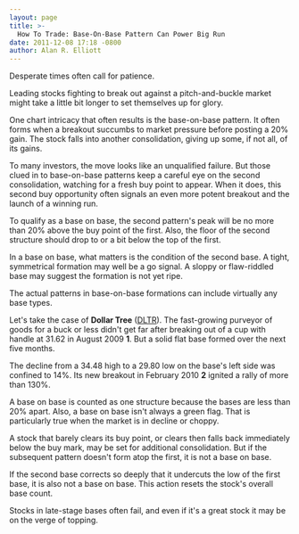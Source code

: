 ```yaml
---
layout: page
title: >-
  How To Trade: Base-On-Base Pattern Can Power Big Run
date: 2011-12-08 17:18 -0800
author: Alan R. Elliott
---
```





Desperate times often call for patience.


Leading stocks fighting to break out against a pitch-and-buckle market might take a little bit longer to set themselves up for glory.


One chart intricacy that often results is the base-on-base pattern. It often forms when a breakout succumbs to market pressure before posting a 20% gain. The stock falls into another consolidation, giving up some, if not all, of its gains.


To many investors, the move looks like an unqualified failure. But those clued in to base-on-base patterns keep a careful eye on the second consolidation, watching for a fresh buy point to appear. When it does, this second buy opportunity often signals an even more potent breakout and the launch of a winning run.


To qualify as a base on base, the second pattern's peak will be no more than 20% above the buy point of the first. Also, the floor of the second structure should drop to or a bit below the top of the first.


In a base on base, what matters is the condition of the second base. A tight, symmetrical formation may well be a go signal. A sloppy or flaw-riddled base may suggest the formation is not yet ripe.


The actual patterns in base-on-base formations can include virtually any base types.


Let's take the case of **Dollar Tree** ([DLTR](https://research.investors.com/quote.aspx?symbol=DLTR)). The fast-growing purveyor of goods for a buck or less didn't get far after breaking out of a cup with handle at 31.62 in August 2009 **1**. But a solid flat base formed over the next five months.


The decline from a 34.48 high to a 29.80 low on the base's left side was confined to 14%. Its new breakout in February 2010 **2** ignited a rally of more than 130%.


A base on base is counted as one structure because the bases are less than 20% apart. Also, a base on base isn't always a green flag. That is particularly true when the market is in decline or choppy.


A stock that barely clears its buy point, or clears then falls back immediately below the buy mark, may be set for additional consolidation. But if the subsequent pattern doesn't form atop the first, it is not a base on base.


If the second base corrects so deeply that it undercuts the low of the first base, it is also not a base on base. This action resets the stock's overall base count.


Stocks in late-stage bases often fail, and even if it's a great stock it may be on the verge of topping.




